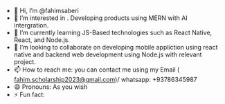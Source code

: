 - 👋 Hi, I’m @fahimsaberi
- 👀 I’m interested in . Developing products using MERN with AI intergration.
- 🌱 I’m currently learning  JS-Based technologies such as React Native, React, and Node.js.  
- 💞️ I’m looking to collaborate on developing mobile appliction using react native and backend web development using Node.js with relevant project.
- 📫 How to reach me: you can contact me using my Email ( fahim.scholarship2023@gmail.com)/ whatsapp: +93786345987
- 😄 Pronouns: As you wish
- ⚡ Fun fact: 

<!---
fahimsaberi/fahimsaberi is a ✨ special ✨ repository because its `README.md` (this file) appears on your GitHub profile.
You can click the Preview link to take a look at your changes.
--->

